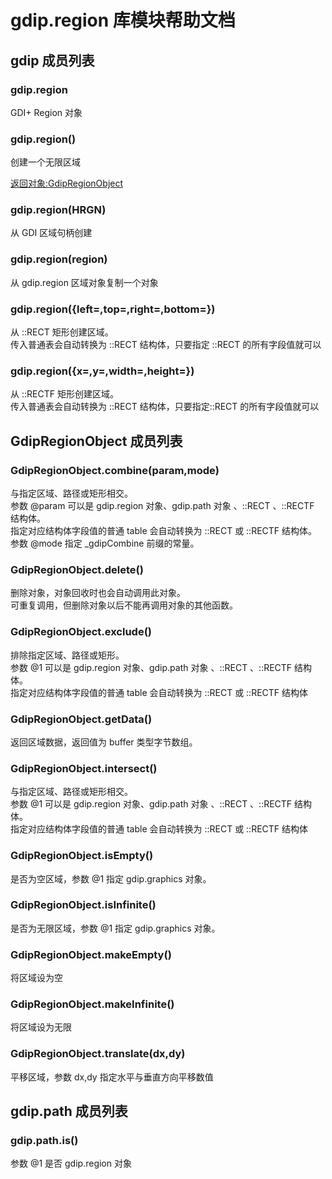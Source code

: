 # gdip.region 库模块帮助文档

<a id="gdip"></a>
## gdip 成员列表


<a id="gdip.region"></a>
### gdip.region 
 GDI+ Region 对象

<a id="gdip.region"></a>
### gdip.region() 
 创建一个无限区域

[返回对象:GdipRegionObject](#GdipRegionObject)

<a id="gdip.region"></a>
### gdip.region(HRGN) 
 从 GDI 区域句柄创建

<a id="gdip.region"></a>
### gdip.region(region) 
 从 gdip.region 区域对象复制一个对象

<a id="gdip.region"></a>
### gdip.region({left=,top=,right=,bottom=}) 
 从 ::RECT 矩形创建区域。  
传入普通表会自动转换为 ::RECT 结构体，只要指定 ::RECT 的所有字段值就可以

<a id="gdip.region"></a>
### gdip.region({x=,y=,width=,height=}) 
 从 ::RECTF 矩形创建区域。  
传入普通表会自动转换为 ::RECT 结构体，只要指定::RECT 的所有字段值就可以

<a id="GdipRegionObject"></a>
## GdipRegionObject 成员列表


<a id="GdipRegionObject.combine"></a>
### GdipRegionObject.combine(param,mode) 
 与指定区域、路径或矩形相交。  
参数 @param 可以是 gdip.region 对象、gdip.path 对象 、::RECT 、::RECTF 结构体。  
指定对应结构体字段值的普通 table 会自动转换为 ::RECT 或 ::RECTF 结构体。  
参数 @mode 指定 _gdipCombine 前缀的常量。

<a id="GdipRegionObject.delete"></a>
### GdipRegionObject.delete() 
 删除对象，对象回收时也会自动调用此对象。  
可重复调用，但删除对象以后不能再调用对象的其他函数。

<a id="GdipRegionObject.exclude"></a>
### GdipRegionObject.exclude() 
 排除指定区域、路径或矩形。  
参数 @1 可以是 gdip.region 对象、gdip.path 对象 、::RECT 、::RECTF 结构体。  
指定对应结构体字段值的普通 table 会自动转换为 ::RECT 或 ::RECTF 结构体

<a id="GdipRegionObject.getData"></a>
### GdipRegionObject.getData() 
 返回区域数据，返回值为 buffer 类型字节数组。

<a id="GdipRegionObject.intersect"></a>
### GdipRegionObject.intersect() 
 与指定区域、路径或矩形相交。  
参数 @1 可以是 gdip.region 对象、gdip.path 对象 、::RECT 、::RECTF 结构体。  
指定对应结构体字段值的普通 table 会自动转换为 ::RECT 或 ::RECTF 结构体

<a id="GdipRegionObject.isEmpty"></a>
### GdipRegionObject.isEmpty() 
 是否为空区域，参数 @1 指定 gdip.graphics 对象。

<a id="GdipRegionObject.isInfinite"></a>
### GdipRegionObject.isInfinite() 
 是否为无限区域，参数 @1 指定 gdip.graphics 对象。

<a id="GdipRegionObject.makeEmpty"></a>
### GdipRegionObject.makeEmpty() 
 将区域设为空

<a id="GdipRegionObject.makeInfinite"></a>
### GdipRegionObject.makeInfinite() 
 将区域设为无限

<a id="GdipRegionObject.translate"></a>
### GdipRegionObject.translate(dx,dy) 
 平移区域，参数 dx,dy 指定水平与垂直方向平移数值

<a id="gdip.path"></a>
## gdip.path 成员列表


<a id="gdip.path.is"></a>
### gdip.path.is() 
 参数 @1 是否 gdip.region 对象
